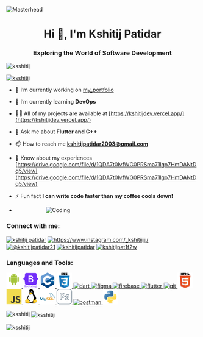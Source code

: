![Masterhead]([https://coding.blog/img/update-social-banner.png])
<h1 align="center">Hi 👋, I'm Kshitij Patidar</h1>
<h3 align="center">Exploring the World of Software Development</h3>

<p align="left"> <img src="https://komarev.com/ghpvc/?username=ksshitij&label=Profile%20views&color=0e75b6&style=flat" alt="ksshitij" /> </p>

<p align="left"> <a href="https://github.com/ryo-ma/github-profile-trophy"><img src="https://github-profile-trophy.vercel.app/?username=ksshitij" alt="ksshitij" /></a> </p>

- 🔭 I’m currently working on [my_portfolio](https://github.com/ksshitij/my_portfolio)

- 🌱 I’m currently learning **DevOps**

- 👨‍💻 All of my projects are available at [https://kshitijdev.vercel.app/](https://kshitijdev.vercel.app/)

- 💬 Ask me about **Flutter and C++**

- 📫 How to reach me **kshitijpatidar2003@gmail.com**

- 📄 Know about my experiences [https://drive.google.com/file/d/1QDA7t0lvfWG0PRSma71lgo7HmDANtDq5/view](https://drive.google.com/file/d/1QDA7t0lvfWG0PRSma71lgo7HmDANtDq5/view)

- ⚡ Fun fact **I can write code faster than my coffee cools down!**
- <img align="right" alt="Coding" width="400" src="https://media1.giphy.com/media/f6hnhHkks8bk4jwjh3/giphy.gif">

<h3 align="left">Connect with me:</h3>
<p align="left">
<a href="https://linkedin.com/in/kshitij-patidar-969a8322b/" target="blank"><img align="center" src="https://raw.githubusercontent.com/rahuldkjain/github-profile-readme-generator/master/src/images/icons/Social/linked-in-alt.svg" alt="kshitij patidar" height="30" width="40" /></a>
<a href="https://instagram.com/https://www.instagram.com/_kshitiijjj/" target="blank"><img align="center" src="https://raw.githubusercontent.com/rahuldkjain/github-profile-readme-generator/master/src/images/icons/Social/instagram.svg" alt="https://www.instagram.com/_kshitiijjj/" height="30" width="40" /></a>
<a href="https://www.hackerrank.com/@kshitijpatidar21" target="blank"><img align="center" src="https://raw.githubusercontent.com/rahuldkjain/github-profile-readme-generator/master/src/images/icons/Social/hackerrank.svg" alt="@kshitijpatidar21" height="30" width="40" /></a>
<a href="https://www.leetcode.com/kshitijpatidar" target="blank"><img align="center" src="https://raw.githubusercontent.com/rahuldkjain/github-profile-readme-generator/master/src/images/icons/Social/leet-code.svg" alt="kshitijpatidar" height="30" width="40" /></a>
<a href="https://auth.geeksforgeeks.org/user/kshitijpat1f2w" target="blank"><img align="center" src="https://raw.githubusercontent.com/rahuldkjain/github-profile-readme-generator/master/src/images/icons/Social/geeks-for-geeks.svg" alt="kshitijpat1f2w" height="30" width="40" /></a>
</p>

<h3 align="left">Languages and Tools:</h3>
<p align="left"> <a href="https://developer.android.com" target="_blank" rel="noreferrer"> <img src="https://raw.githubusercontent.com/devicons/devicon/master/icons/android/android-original-wordmark.svg" alt="android" width="40" height="40"/> </a> <a href="https://getbootstrap.com" target="_blank" rel="noreferrer"> <img src="https://raw.githubusercontent.com/devicons/devicon/master/icons/bootstrap/bootstrap-plain-wordmark.svg" alt="bootstrap" width="40" height="40"/> </a> <a href="https://www.w3schools.com/cpp/" target="_blank" rel="noreferrer"> <img src="https://raw.githubusercontent.com/devicons/devicon/master/icons/cplusplus/cplusplus-original.svg" alt="cplusplus" width="40" height="40"/> </a> <a href="https://www.w3schools.com/css/" target="_blank" rel="noreferrer"> <img src="https://raw.githubusercontent.com/devicons/devicon/master/icons/css3/css3-original-wordmark.svg" alt="css3" width="40" height="40"/> </a> <a href="https://dart.dev" target="_blank" rel="noreferrer"> <img src="https://www.vectorlogo.zone/logos/dartlang/dartlang-icon.svg" alt="dart" width="40" height="40"/> </a> <a href="https://www.figma.com/" target="_blank" rel="noreferrer"> <img src="https://www.vectorlogo.zone/logos/figma/figma-icon.svg" alt="figma" width="40" height="40"/> </a> <a href="https://firebase.google.com/" target="_blank" rel="noreferrer"> <img src="https://www.vectorlogo.zone/logos/firebase/firebase-icon.svg" alt="firebase" width="40" height="40"/> </a> <a href="https://flutter.dev" target="_blank" rel="noreferrer"> <img src="https://www.vectorlogo.zone/logos/flutterio/flutterio-icon.svg" alt="flutter" width="40" height="40"/> </a> <a href="https://git-scm.com/" target="_blank" rel="noreferrer"> <img src="https://www.vectorlogo.zone/logos/git-scm/git-scm-icon.svg" alt="git" width="40" height="40"/> </a> <a href="https://www.w3.org/html/" target="_blank" rel="noreferrer"> <img src="https://raw.githubusercontent.com/devicons/devicon/master/icons/html5/html5-original-wordmark.svg" alt="html5" width="40" height="40"/> </a> <a href="https://developer.mozilla.org/en-US/docs/Web/JavaScript" target="_blank" rel="noreferrer"> <img src="https://raw.githubusercontent.com/devicons/devicon/master/icons/javascript/javascript-original.svg" alt="javascript" width="40" height="40"/> </a> <a href="https://www.linux.org/" target="_blank" rel="noreferrer"> <img src="https://raw.githubusercontent.com/devicons/devicon/master/icons/linux/linux-original.svg" alt="linux" width="40" height="40"/> </a> <a href="https://www.mysql.com/" target="_blank" rel="noreferrer"> <img src="https://raw.githubusercontent.com/devicons/devicon/master/icons/mysql/mysql-original-wordmark.svg" alt="mysql" width="40" height="40"/> </a> <a href="https://www.photoshop.com/en" target="_blank" rel="noreferrer"> <img src="https://raw.githubusercontent.com/devicons/devicon/master/icons/photoshop/photoshop-line.svg" alt="photoshop" width="40" height="40"/> </a> <a href="https://postman.com" target="_blank" rel="noreferrer"> <img src="https://www.vectorlogo.zone/logos/getpostman/getpostman-icon.svg" alt="postman" width="40" height="40"/> </a> <a href="https://www.python.org" target="_blank" rel="noreferrer"> <img src="https://raw.githubusercontent.com/devicons/devicon/master/icons/python/python-original.svg" alt="python" width="40" height="40"/> </a> </p>

<p><img align="left" src="https://github-readme-stats.vercel.app/api/top-langs?username=ksshitij&show_icons=true&locale=en&layout=compact" alt="ksshitij" /></p>

<p>&nbsp;<img align="center" src="https://github-readme-stats.vercel.app/api?username=ksshitij&show_icons=true&locale=en" alt="ksshitij" /></p>

<p><img align="center" src="https://github-readme-streak-stats.herokuapp.com/?user=ksshitij&" alt="ksshitij" /></p>
